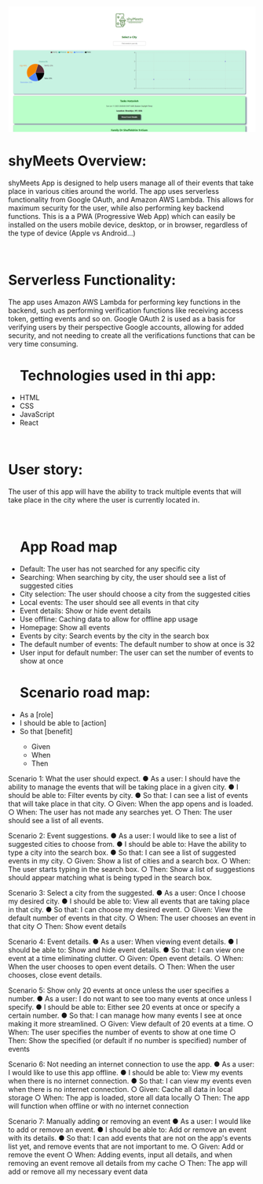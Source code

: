 ![Alt text](src/img/Large%20Screenshot.PNG)

<h1>shyMeets Overview:</h1>
<p>
shyMeets App is designed to help users manage all of their events that take place in various cities around the world. The app uses serverless functionality from Google OAuth, and Amazon AWS Lambda. This allows for maximum security for the user, while also performing key backend functions. This is a a PWA (Progressive Web App) which can easily be installed on the users mobile device, desktop, or in browser, regardless of the type of device (Apple vs Android...)
</p>
</br>
<h1>Serverless Functionality:</h1>
<p>
The app uses Amazon AWS Lambda for performing key functions in the backend, such as performing verification functions like receiving access token, getting events and so on.
Google OAuth 2 is used as a basis for verifying users by their perspective Google accounts, allowing for added security, and not needing to create all the verifications functions that can be very time consuming.
</p>
<ul>
    <h1>Technologies used in thi app:</h1>
    <li>HTML</li>
    <li>CSS</li>
    <li>JavaScript</li> 
    <li>React</li>
</ul>    
<br>
<h1>User story:</h1>
<p>The user of this app will have the ability to track multiple events that will take place in the city
where the user is currently located in.
</p>    
<br>
<ul>
    <h1>App Road map</h1>
    <li>Default: The user has not searched for any specific city</li>
    <li>Searching: When searching by city, the user should see a list of suggested cities</li>
    <li>City selection: The user should choose a city from the suggested cities</li>
    <li>Local events: The user should see all events in that city</li>
    <li> Event details: Show or hide event details</li>
    <li>Use offline: Caching data to allow for offline app usage</li>
    <li> Homepage: Show all events</li>
    <li>Events by city: Search events by the city in the search box</li>
    <li>The default number of events: The default number to show at once is 32</li>
    <li>User input for default number: The user can set the number of events to show at once</li>
</ul>
<ul>
    <h1>Scenario road map:</h1>
    <li>As a [role]</li>
    <li>I should be able to [action]</li>
    <li>So that [benefit]</li>
    <ul>
        <li>Given</li>
        <li>When</li>
        <li>Then</li>
    </ul>
</ul>    

Scenario 1: What the user should expect.
    ● As a user: I should have the ability to manage the events that will be taking place in a given city.
    ● I should be able to: Filter events by city.
    ● So that: I can see a list of events that will take place in that city.
        ○ Given: When the app opens and is loaded.
        ○ When: The user has not made any searches yet.
        ○ Then: The user should see a list of all events.

Scenario 2: Event suggestions.
    ● As a user: I would like to see a list of suggested cities to choose from.
    ● I should be able to: Have the ability to type a city into the search box.
    ● So that: I can see a list of suggested events in my city.
        ○ Given: Show a list of cities and a search box.
        ○ When: The user starts typing in the search box.
        ○ Then: Show a list of suggestions should appear matching what is being typed in the search box.

Scenario 3: Select a city from the suggested.
    ● As a user: Once I choose my desired city.
    ● I should be able to: View all events that are taking place in that city.
    ● So that: I can choose my desired event.
        ○ Given: View the default number of events in that city.
        ○ When: The user chooses an event in that city
        ○ Then: Show event details

Scenario 4: Event details.
    ● As a user: When viewing event details.
    ● I should be able to: Show and hide event details.
    ● So that: I can view one event at a time eliminating clutter.
        ○ Given: Open event details.
        ○ When: When the user chooses to open event details.
        ○ Then: When the user chooses, close event details.

Scenario 5: Show only 20 events at once unless the user specifies a number.
    ● As a user: I do not want to see too many events at once unless I specify.
    ● I should be able to: Either see 20 events at once or specify a certain number.
    ● So that: I can manage how many events I see at once making it more streamlined.
        ○ Given: View default of 20 events at a time.
        ○ When: The user specifies the number of events to show at one time
        ○ Then: Show the specified (or default if no number is specified) number of events

Scenario 6: Not needing an internet connection to use the app.
    ● As a user: I would like to use this app offline.
    ● I should be able to: View my events when there is no internet connection.
    ● So that: I can view my events even when there is no internet connection.
        ○ Given: Cache all data in local storage
        ○ When: The app is loaded, store all data locally
        ○ Then: The app will function when offline or with no internet connection

Scenario 7: Manually adding or removing an event
    ● As a user: I would like to add or remove an event.
    ● I should be able to: Add or remove an event with its details.
    ● So that: I can add events that are not on the app's events list yet, and remove events that are not important to me.
        ○ Given: Add or remove the event
        ○ When: Adding events, input all details, and when removing an event remove all details from my cache
        ○ Then: The app will add or remove all my necessary event data
